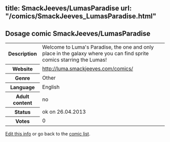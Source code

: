 title: SmackJeeves/LumasParadise
url: "/comics/SmackJeeves_LumasParadise.html"
---
Dosage comic SmackJeeves/LumasParadise
-----------------------------------------

<p id="msg"></p>
<script type="text/javascript">
if (window.location.search === '?edit_info_mail=sent_ok') {
  var elem = document.getElementById("msg");
  elem.innerHTML = 'Edited information sucessfully sent.';
  elem.className = 'ok';
}
</script>
<table class="comicinfo">
<tr>
<th>Description</th><td>Welcome to Luma's Paradise, the one and only place in the galaxy where you can find sprite comics starring the Lumas!</td>
</tr>
<tr>
<th>Website</th><td><a href="http://luma.smackjeeves.com/comics/">http://luma.smackjeeves.com/comics/</a></td>
</tr>
<tr>
<th>Genre</th><td>Other</td>
</tr>
<tr>
<th>Language</th><td>English</td>
</tr>
<tr>
<th>Adult content</th><td>no</td>
</tr>
<tr>
<th>Status</th><td>ok on 26.04.2013</td>
</tr>
<tr>
<th>Votes</th><td>0</td>
</tr>
</table>

[Edit this info](SmackJeeves_LumasParadise_edit.html) or go back to the [comic list](../comic-index.html).
